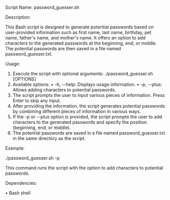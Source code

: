 Script Name: password_guesser.sh

Description:

This Bash script is designed to generate potential passwords based on user-provided information such as first name, last name, birthday, pet name, father's name, and mother's name. It offers an option to add characters to the generated passwords at the beginning, end, or middle. The potential passwords are then saved in a file named password_guesser.txt.

Usage:
1.	Execute the script with optional arguments:
./password_guesser.sh [OPTIONS] 
2.	Available options:
•	-h, --help: Displays usage information.
•	-p, --plus: Allows adding characters to potential passwords.
3.	The script prompts the user to input various pieces of information. Press Enter to skip any input.
4.	After providing the information, the script generates potential passwords by combining different pieces of information in various ways.
5.	If the -p or --plus option is provided, the script prompts the user to add characters to the generated passwords and specify the position (beginning, end, or middle).
6.	The potential passwords are saved in a file named password_guesser.txt in the same directory as the script.
	
Example:

./password_guesser.sh -p 

This command runs the script with the option to add characters to potential passwords.

Dependencies:

•	Bash shell
